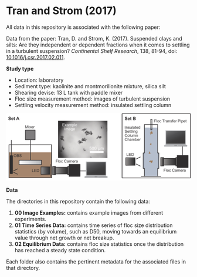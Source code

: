 # Tran and Strom (2017)

All data in this repository is associated with the following paper:

Data from the paper: Tran, D. and Strom, K. (2017). Suspended clays and silts: Are they independent or dependent fractions when it comes to settling in a turbulent suspension? *Continental Shelf Research*, 138, 81-94, doi: [10.1016/j.csr.2017.02.011](https://doi.org/10.1016/j.csr.2017.02.011).

__Study type__
- Location: laboratory
- Sediment type: kaolinite and montmorillonite mixture, silica silt
- Shearing devise: 13 L tank with paddle mixer
- Floc size measurement method: images of turbulent suspension
- Settling velocity measurement method: insulated settling column

<img src="https://github.com/FlocData/Data-2017-TranEtal/blob/master/Figures/Equipment.jpg" width="600">

__Data__

The directories in this repository contain the following data:
1. __00 Image Examples:__ contains example images from different experiments.
2. __01 Time Series Data:__ contains time series of floc size distribution statistics (by volume), such as D50, moving towards an equilibrium value through net growth or net breakup.
3. __02 Equilibrium Data:__ contains floc size statistics once the distribution has reached a steady state condition.

Each folder also contains the pertinent metadata for the associated files in that directory.
